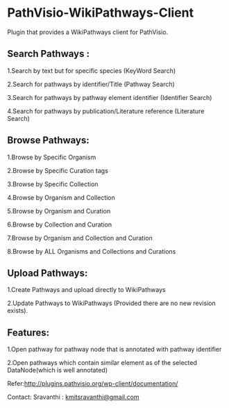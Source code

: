 PathVisio-WikiPathways-Client
=============================

Plugin that provides a WikiPathways client for PathVisio.



Search Pathways :
-----------------


1.Search by text but for specific species (KeyWord Search)

2.Search for pathways by identifier/Title (Pathway Search)

3.Search for pathways by pathway element identifier (Identifier Search)

4.Search for pathways by publication/Literature reference (Literature Search)


Browse Pathways:
----------------

1.Browse by Specific Organism

2.Browse by Specific Curation tags

3.Browse by Specific Collection

4.Browse by Organism and Collection 

5.Browse by Organism and Curation

6.Browse by Collection and Curation

7.Browse by Organism and Collection and Curation

8.Browse by  ALL Organisms and Collections and Curations


Upload Pathways:
----------------

1.Create Pathways and upload directly to WikiPathways

2.Update Pathways to WikiPathways (Provided there are no new revision exists).



Features: 
---------

1.Open pathway for pathway node that is annotated with pathway identifier

2.Open pathways which contain similar element as of the selected DataNode(which is well annotated)

Refer:http://plugins.pathvisio.org/wp-client/documentation/

Contact: Sravanthi : kmitsravanthi@gmail.com


